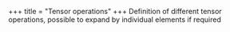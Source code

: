 +++
title = "Tensor operations"
+++
Definition of different tensor operations, possible to expand by individual elements if required

